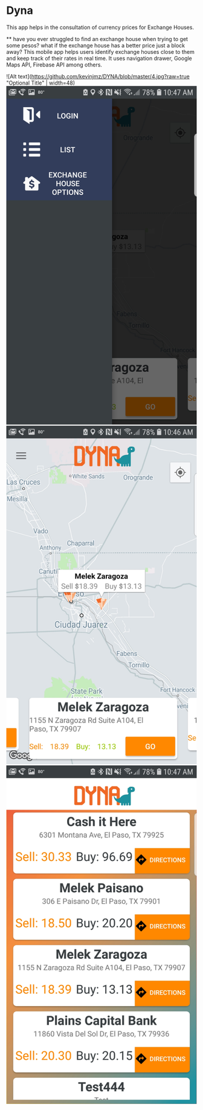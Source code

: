 # Dyna
This app helps in the consultation of currency prices for Exchange Houses.

** have you ever struggled to find an exchange house when trying to get some pesos? what if the exchange house has a better price just a block away? This mobile app helps users identify exchange houses close to them and keep track of their rates in real time.
It uses navigation drawer, Google Maps API, Firebase API among others.

![Alt text](https://github.com/kevinjmz/DYNA/blob/master/4.jpg?raw=true "Optional Title" | width=48)
![Alt text](https://github.com/kevinjmz/DYNA/blob/master/3.jpg?raw=true "Optional Title") 
![Alt text](https://github.com/kevinjmz/DYNA/blob/master/2.jpg?raw=true "Optional Title")
![Alt text](https://github.com/kevinjmz/DYNA/blob/master/1.jpg?raw=true "Optional Title")
